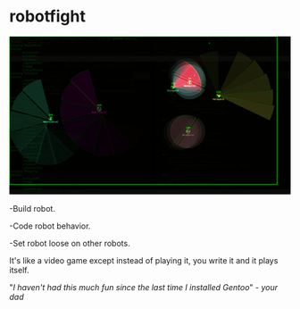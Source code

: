 # robotfight
![dummy_bots](https://github.com/fostrb/robotfight/blob/master/docs/robotfight.gif?raw=true)

-Build robot.

-Code robot behavior.

-Set robot loose on other robots.


It's like a video game except instead of playing it, you write it and it plays itself.

"_I haven't had this much fun since the last time I installed Gentoo_"
    - _your dad_
